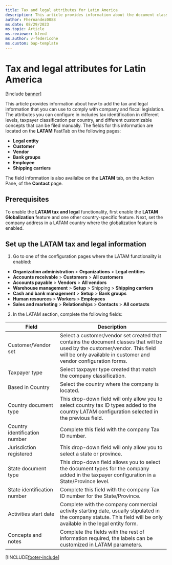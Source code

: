 ```yaml
---
title: Tax and legal attributes for Latin America
description: This article provides information about the document class type configuration for Latin America. 
author: Fhernandez0088
ms.date: 08/29/2023
ms.topic: Article
ms.reviewer: kfend
ms.author: v-federicohe 
ms.custom: bap-template
---
```


# Tax and legal attributes for Latin America

[!include [banner](../includes/banner.md)]

This article provides information about how to add the tax and legal information that you can use to comply with company and fiscal legislation. The attributes you can configure in includes tax identification in different levels, taxpayer classification per country, and different customizable concepts that can be filed manually.
The fields for this information are located on the **LATAM** FastTab on the following pages:

  - **Legal entity**
  - **Customer**
  - **Vendor**
  - **Bank groups**
  - **Employee**
  - **Shipping carriers**

The field information is also availalbe on the **LATAM** tab, on the Action Pane, of the **Contact** page. 

## Prerequisites
To enable the **LATAM tax and legal** functionality, first enable the **LATAM Globalization** feature and one other country-specific feature.
Next, set the company address in a LATAM country where the globalization feature is enabled.	

## Set up the LATAM tax and legal information
1. Go to one of the configuration pages where the LATAM functionality is enabled:

  - **Organization administration** > **Organizations** > **Legal entities**
  - **Accounts receivable** > **Customers** > **All customers**
  - **Accounts payable** > **Vendors** > **All vendors**
  - **Warehouse management** > **Setup** > Shipping > **Shipping carriers**
  - **Cash and bank management** > **Setup** > **Bank groups**
  - **Human resources** > **Workers** > **Employees**
  - **Sales and marketing** > **Relationships** > **Contacts** > **All contacts**

2. In the LATAM section, complete the following fields:

| Field                         | Description                                                                                                                                                                                     |
|-------------------------------|-------------------------------------------------------------------------------------------------------------------------------------------------------------------------------------------------|
| Customer/Vendor set           | Select a customer/vendor set created that contains the document classes that will be used by the customer/vendor. This field will be only available in customer and vendor configuration forms. |
| Taxpayer type                 | Select taxpayer type created that match the company classification.                                                                                                                             |
| Based in Country              | Select the country where the company is located.                                                                                                                                                |
| Country document type         | This drop-down field will only allow you to select country tax ID types added to the country LATAM configuration selected in the previous field.                                                |
| Country identification number | Complete this field with the company Tax ID number.                                                                                                                                             |
| Jurisdiction registered       | This drop-down field will only allow you to select a state or province.                                                                                                                         |
| State document type           | This drop-down field allows you to select the document types for the company added in the taxpayer configuration in a State/Province level.                                                    |
| State identification number    | Complete this field with the company Tax ID number for the State/Province.                                                                                                                      |
| Activities start date         | Complete with the company commercial activity starting date, usually stipulated in the company statute. This field will be only available in the legal entity form.                             |
| Concepts and notes            | Complete the fields with the rest of information required, the labels can be customized in LATAM parameters.                                                                                    |


[!INCLUDE[footer-include](../../includes/footer-banner.md)]

